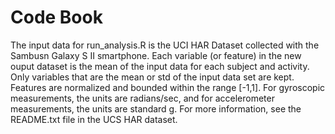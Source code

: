 # Code Book

The input data for run_analysis.R is the UCI HAR Dataset collected with the Sambusn Galaxy S II smartphone.
Each variable (or feature) in the new ouput dataset is the mean of the input data for each subject and activity.
Only variables that are the mean or std of the input data set are kept.  Features are normalized
and bounded within the range [-1,1].  For gyroscopic measurements, the units are radians/sec, and for accelerometer
measurements, the units are standard g.  For more information, see the README.txt file in the UCS HAR dataset.
